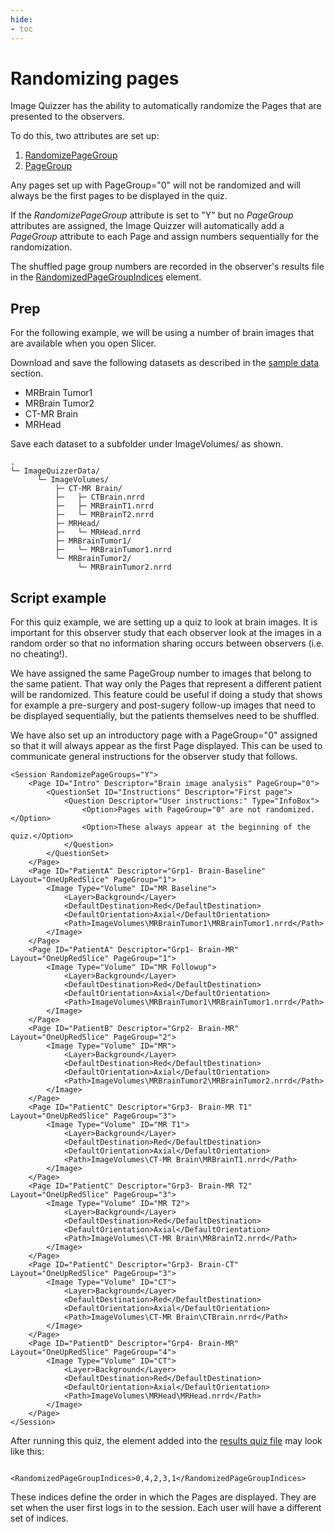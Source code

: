 ```yaml
---
hide:
- toc
---
```

<!-- let javascript handle toc on left sidebar -->
# Randomizing pages

Image Quizzer has the ability to automatically randomize the Pages that are presented to the observers.


To do this, two attributes are set up: 

1. [RandomizePageGroup](../elements_attributes/session/randomize_page_groups.md)
1. [PageGroup](../elements_attributes/page/pagegroup.md)

Any pages set up with PageGroup="0" will not be randomized and will always be the first pages to
be displayed in the quiz.

If the *RandomizePageGroup* attribute is set to "Y" but no *PageGroup* attributes are assigned,
the Image Quizzer will automatically add a *PageGroup* attribute to each Page and assign
numbers sequentially for the randomization.

The shuffled page group numbers are recorded in the observer's results file in the 
[RandomizedPageGroupIndices](../results.md#randomizedpagegroupindices) element.



## Prep

For the following example, we will be using a number of brain images that are available when you open Slicer.	

Download and save the following datasets as described in the [sample data](sample_data.md#slicer-sample-datasets) section.


- MRBrain Tumor1
- MRBrain Tumor2
- CT-MR Brain
- MRHead
 
Save each dataset to a subfolder under ImageVolumes/ as shown.

```
.
└─ ImageQuizzerData/
      └─ ImageVolumes/
          ├─ CT-MR Brain/
          ├─   ├─ CTBrain.nrrd
          ├─   ├─ MRBrainT1.nrrd
          ├─   └─ MRBrainT2.nrrd
          ├─ MRHead/
          ├─   └─ MRHead.nrrd
          ├─ MRBrainTumor1/
          ├─   └─ MRBrainTumor1.nrrd
          └─ MRBrainTumor2/
               └─ MRBrainTumor2.nrrd
```

## Script example

For this quiz example, we are setting up a quiz to look at brain images. It is important for this observer
study that each observer look at the images in a random order so that no information sharing occurs
between observers (i.e. no cheating!).

We have assigned the same PageGroup number to images that belong to the same patient. 
That way only the Pages that represent a different patient will be randomized.
This feature could be useful if doing a study that shows for example a pre-surgery and post-sugery
follow-up images that need to be displayed sequentially, but the patients themselves need to be shuffled.

We have also set up an introductory page with a PageGroup="0" assigned so that it will always
appear as the first Page displayed. This can be used to communicate general instructions for the
observer study that follows.

	

```
<Session RandomizePageGroups="Y">
	<Page ID="Intro" Descriptor="Brain image analysis" PageGroup="0">
		<QuestionSet ID="Instructions" Descriptor="First page">
			<Question Descriptor="User instructions:" Type="InfoBox">
				<Option>Pages with PageGroup="0" are not randomized.</Option>
				<Option>These always appear at the beginning of the quiz.</Option>
			</Question>
		</QuestionSet>
	</Page>
	<Page ID="PatientA" Descriptor="Grp1- Brain-Baseline"  Layout="OneUpRedSlice" PageGroup="1">
		<Image Type="Volume" ID="MR Baseline">
			<Layer>Background</Layer>
			<DefaultDestination>Red</DefaultDestination>
			<DefaultOrientation>Axial</DefaultOrientation>
			<Path>ImageVolumes\MRBrainTumor1\MRBrainTumor1.nrrd</Path>
		</Image>
	</Page>
	<Page ID="PatientA" Descriptor="Grp1- Brain-MR" Layout="OneUpRedSlice" PageGroup="1">
		<Image Type="Volume" ID="MR Followup">
			<Layer>Background</Layer>
			<DefaultDestination>Red</DefaultDestination>
			<DefaultOrientation>Axial</DefaultOrientation>
			<Path>ImageVolumes\MRBrainTumor1\MRBrainTumor1.nrrd</Path>
		</Image>
	</Page>
	<Page ID="PatientB" Descriptor="Grp2- Brain-MR" Layout="OneUpRedSlice" PageGroup="2">
		<Image Type="Volume" ID="MR">
			<Layer>Background</Layer>
			<DefaultDestination>Red</DefaultDestination>
			<DefaultOrientation>Axial</DefaultOrientation>
			<Path>ImageVolumes\MRBrainTumor2\MRBrainTumor2.nrrd</Path>
		</Image>
	</Page>
	<Page ID="PatientC" Descriptor="Grp3- Brain-MR T1" Layout="OneUpRedSlice" PageGroup="3">
		<Image Type="Volume" ID="MR T1">
			<Layer>Background</Layer>
			<DefaultDestination>Red</DefaultDestination>
			<DefaultOrientation>Axial</DefaultOrientation>
			<Path>ImageVolumes\CT-MR Brain\MRBrainT1.nrrd</Path>
		</Image>
	</Page>
	<Page ID="PatientC" Descriptor="Grp3- Brain-MR T2" Layout="OneUpRedSlice" PageGroup="3">
		<Image Type="Volume" ID="MR T2">
			<Layer>Background</Layer>
			<DefaultDestination>Red</DefaultDestination>
			<DefaultOrientation>Axial</DefaultOrientation>
			<Path>ImageVolumes\CT-MR Brain\MRBrainT2.nrrd</Path>
		</Image>
	</Page>
	<Page ID="PatientC" Descriptor="Grp3- Brain-CT" Layout="OneUpRedSlice" PageGroup="3">
		<Image Type="Volume" ID="CT">
			<Layer>Background</Layer>
			<DefaultDestination>Red</DefaultDestination>
			<DefaultOrientation>Axial</DefaultOrientation>
			<Path>ImageVolumes\CT-MR Brain\CTBrain.nrrd</Path>
		</Image>
	</Page>
	<Page ID="PatientD" Descriptor="Grp4- Brain-MR" Layout="OneUpRedSlice" PageGroup="4">
		<Image Type="Volume" ID="CT">
			<Layer>Background</Layer>
			<DefaultDestination>Red</DefaultDestination>
			<DefaultOrientation>Axial</DefaultOrientation>
			<Path>ImageVolumes\MRHead\MRHead.nrrd</Path>
		</Image>
	</Page>
</Session>
```

After running this quiz, the element added into the [results quiz file](../results.md) may look like this:

```
		<RandomizedPageGroupIndices>0,4,2,3,1</RandomizedPageGroupIndices>
```

These indices define the order in which the Pages are displayed. They are set when
the user first logs in to the session. Each user will have a different set of indices.